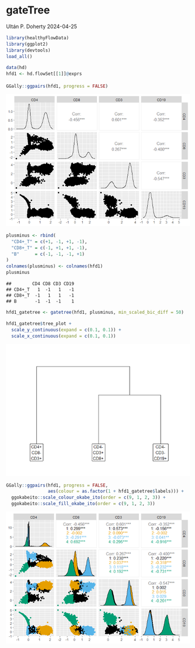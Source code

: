 gateTree
================
Ultán P. Doherty
2024-04-25

``` r
library(healthyFlowData)
library(ggplot2)
library(devtools)
load_all()
```

``` r
data(hd)
hfd1 <- hd.flowSet[[1]]@exprs

GGally::ggpairs(hfd1, progress = FALSE)
```

![](README_files/figure-gfm/hfd1_setup-1.png)<!-- -->

``` r
plusminus <- rbind(
  "CD4+_T" = c(+1, -1, +1, -1),
  "CD8+_T" = c(-1, +1, +1, -1),
  "B"      = c(-1, -1, -1, +1)
)
colnames(plusminus) <- colnames(hfd1)
plusminus
```

    ##        CD4 CD8 CD3 CD19
    ## CD4+_T   1  -1   1   -1
    ## CD8+_T  -1   1   1   -1
    ## B       -1  -1  -1    1

``` r
hfd1_gatetree <- gatetree(hfd1, plusminus, min_scaled_bic_diff = 50)
```

``` r
hfd1_gatetree$tree_plot + 
  scale_y_continuous(expand = c(0.1, 0.1)) +
  scale_x_continuous(expand = c(0.1, 0.1))
```

![](README_files/figure-gfm/tree_plot-1.png)<!-- -->

``` r
GGally::ggpairs(hfd1, progress = FALSE,
                aes(colour = as.factor(1 + hfd1_gatetree$labels))) +
  ggokabeito::scale_colour_okabe_ito(order = c(9, 1, 2, 3)) +
  ggokabeito::scale_fill_okabe_ito(order = c(9, 1, 2, 3))
```

![](README_files/figure-gfm/ggpairs-1.png)<!-- -->
